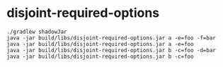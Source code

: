 # disjoint-required-options

    ./gradlew shadowJar
    java -jar build/libs/disjoint-required-options.jar a -e=foo -f=bar
    java -jar build/libs/disjoint-required-options.jar a -e=foo
    java -jar build/libs/disjoint-required-options.jar b -c=foo -d=bar
    java -jar build/libs/disjoint-required-options.jar b -c=foo